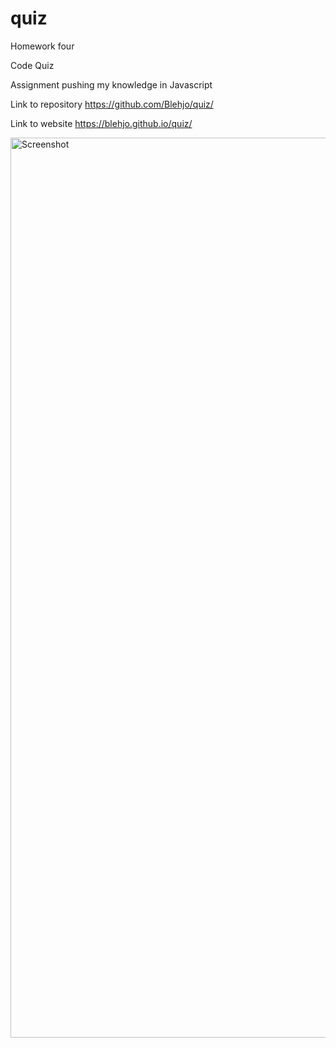 # quiz

Homework four

Code Quiz

Assignment pushing my knowledge in Javascript

Link to repository https://github.com/Blehjo/quiz/

Link to website https://blehjo.github.io/quiz/

<img width="1440" alt="Screenshot" src="https://user-images.githubusercontent.com/89440573/152703223-3c34f544-37a1-440d-bc1a-1f40da410126.png">
